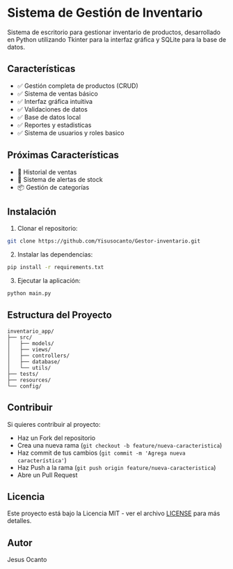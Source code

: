 # Sistema de Gestión de Inventario

Sistema de escritorio para gestionar inventario de productos, desarrollado en Python utilizando Tkinter para la interfaz gráfica y SQLite para la base de datos.

## Características

- ✅ Gestión completa de productos (CRUD)
- ✅ Sistema de ventas básico
- ✅ Interfaz gráfica intuitiva
- ✅ Validaciones de datos
- ✅ Base de datos local
- ✅ Reportes y estadisticas
- ✅ Sistema de usuarios y roles basico

## Próximas Características

- 📅 Historial de ventas
- 🔔 Sistema de alertas de stock
- 📦 Gestión de categorías

## Instalación

1. Clonar el repositorio:
```bash
git clone https://github.com/Yisusocanto/Gestor-inventario.git
```

2. Instalar las dependencias:
```bash
pip install -r requirements.txt
```

3. Ejecutar la aplicación:
```bash
python main.py
```

## Estructura del Proyecto
```text
inventario_app/
├── src/
│   ├── models/
│   ├── views/
│   ├── controllers/
│   ├── database/
│   └── utils/
├── tests/
├── resources/
└── config/
```

## Contribuir
Si quieres contribuir al proyecto:

- Haz un Fork del repositorio
- Crea una nueva rama (`git checkout -b feature/nueva-caracteristica`)
- Haz commit de tus cambios (`git commit -m 'Agrega nueva característica'`)
- Haz Push a la rama (`git push origin feature/nueva-caracteristica`)
- Abre un Pull Request
## Licencia
Este proyecto está bajo la Licencia MIT - ver el archivo [LICENSE](LICENSE) para más detalles.

## Autor
Jesus Ocanto
